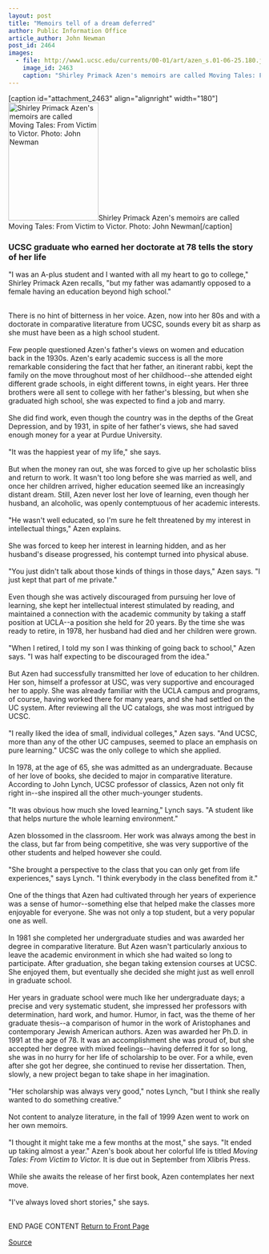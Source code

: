 ```yaml
---
layout: post
title: "Memoirs tell of a dream deferred"
author: Public Information Office
article_author: John Newman
post_id: 2464
images:
  - file: http://www1.ucsc.edu/currents/00-01/art/azen_s.01-06-25.180.jpg
    image_id: 2463
    caption: "Shirley Primack Azen's memoirs are called Moving Tales: From Victim to Victor. Photo: John Newman"
---
```


[caption id="attachment_2463" align="alignright" width="180"]<a href="http://dev-ucsc-news.pantheonsite.io/wp-content/uploads/2001/06/azen_s.01-06-25.180.jpg"><img class="size-full wp-image-2463" src="http://dev-ucsc-news.pantheonsite.io/wp-content/uploads/2001/06/azen_s.01-06-25.180.jpg" alt="Shirley Primack Azen's memoirs are called Moving Tales: From Victim to Victor. Photo: John Newman" width="180" height="235" /></a>Shirley Primack Azen's memoirs are called Moving Tales: From Victim to Victor. Photo: John Newman[/caption]
<h3>
  UCSC graduate who earned her doctorate at 78 tells the story of her life
</h3>
<p>
  "I was an A-plus student and I wanted with all my heart to go to college," Shirley Primack Azen recalls, "but my father was adamantly opposed to a female having an education beyond high school."
</p><br>
There is no hint of bitterness in her voice. Azen, now into her 80s and with a doctorate in comparative literature from UCSC, sounds every bit as sharp as she must have been as a high school student.<br>
<br>
Few people questioned Azen's father's views on women and education back in the 1930s. Azen's early academic success is all the more remarkable considering the fact that her father, an itinerant rabbi, kept the family on the move throughout most of her childhood--she attended eight different grade schools, in eight different towns, in eight years. Her three brothers were all sent to college with her father's blessing, but when she graduated high school, she was expected to find a job and marry.<br>
<br>
She did find work, even though the country was in the depths of the Great Depression, and by 1931, in spite of her father's views, she had saved enough money for a year at Purdue University.<br>
<br>
"It was the happiest year of my life," she says.<br>
<br>
But when the money ran out, she was forced to give up her scholastic bliss and return to work. It wasn't too long before she was married as well, and once her children arrived, higher education seemed like an increasingly distant dream. Still, Azen never lost her love of learning, even though her husband, an alcoholic, was openly contemptuous of her academic interests.<br>
<br>
"He wasn't well educated, so I'm sure he felt threatened by my interest in intellectual things," Azen explains.<br>
<br>
She was forced to keep her interest in learning hidden, and as her husband's disease progressed, his contempt turned into physical abuse.<br>
<br>
"You just didn't talk about those kinds of things in those days," Azen says. "I just kept that part of me private."<br>
<br>
Even though she was actively discouraged from pursuing her love of learning, she kept her intellectual interest stimulated by reading, and maintained a connection with the academic community by taking a staff position at UCLA--a position she held for 20 years. By the time she was ready to retire, in 1978, her husband had died and her children were grown.<br>
<br>
"When I retired, I told my son I was thinking of going back to school," Azen says. "I was half expecting to be discouraged from the idea."<br>
<br>
But Azen had successfully transmitted her love of education to her children. Her son, himself a professor at USC, was very supportive and encouraged her to apply. She was already familiar with the UCLA campus and programs, of course, having worked there for many years, and she had settled on the UC system. After reviewing all the UC catalogs, she was most intrigued by UCSC.<br>
<br>
"I really liked the idea of small, individual colleges," Azen says. "And UCSC, more than any of the other UC campuses, seemed to place an emphasis on pure learning." UCSC was the only college to which she applied.<br>
<br>
In 1978, at the age of 65, she was admitted as an undergraduate. Because of her love of books, she decided to major in comparative literature. According to John Lynch, UCSC professor of classics, Azen not only fit right in--she inspired all the other much-younger students.<br>
<br>
"It was obvious how much she loved learning," Lynch says. "A student like that helps nurture the whole learning environment."<br>
<br>
Azen blossomed in the classroom. Her work was always among the best in the class, but far from being competitive, she was very supportive of the other students and helped however she could.<br>
<br>
"She brought a perspective to the class that you can only get from life experiences," says Lynch. "I think everybody in the class benefited from it."<br>
<br>
One of the things that Azen had cultivated through her years of experience was a sense of humor--something else that helped make the classes more enjoyable for everyone. She was not only a top student, but a very popular one as well.<br>
<br>
In 1981 she completed her undergraduate studies and was awarded her degree in comparative literature. But Azen wasn't particularly anxious to leave the academic environment in which she had waited so long to participate. After graduation, she began taking extension courses at UCSC. She enjoyed them, but eventually she decided she might just as well enroll in graduate school.<br>
<br>
Her years in graduate school were much like her undergraduate days; a precise and very systematic student, she impressed her professors with determination, hard work, and humor. Humor, in fact, was the theme of her graduate thesis--a comparison of humor in the work of Aristophanes and contemporary Jewish American authors. Azen was awarded her Ph.D. in 1991 at the age of 78. It was an accomplishment she was proud of, but she accepted her degree with mixed feelings--having deferred it for so long, she was in no hurry for her life of scholarship to be over. For a while, even after she got her degree, she continued to revise her dissertation. Then, slowly, a new project began to take shape in her imagination.<br>
<br>
"Her scholarship was always very good," notes Lynch, "but I think she really wanted to do something creative."<br>
<br>
Not content to analyze literature, in the fall of 1999 Azen went to work on her own memoirs.<br>
<br>
"I thought it might take me a few months at the most," she says. "It ended up taking almost a year." Azen's book about her colorful life is titled <i>Moving Tales: From Victim to Victor.</i> It is due out in September from Xlibris Press.<br>
<br>
While she awaits the release of her first book, Azen contemplates her next move.<br>
<br>
"I've always loved short stories," she says.
<p>
  <br>
  END PAGE CONTENT <a href="../../index.html">Return to Front Page</a> <img align="bottom" alt=" " border="0" height="1" src="../../images/trans.gif" width="385">
</p>
<p><a href="http://www1.ucsc.edu/currents/00-01/06-25/graduate.html" title="Permalink to graduate">Source</a></p>
